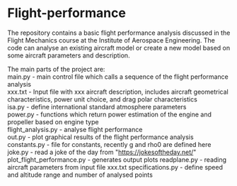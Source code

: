 # Flight-performance
The repository contains a basic flight performance analysis discussed in the Flight Mechanics course at the Institute of Aerospace Engineering. The code can analyse an existing aircraft model or create a new model based on some aircraft parameters and description.

The main parts of the project are:  
main.py - main control file which calls a sequence of the flight performance analysis  
xxx.txt - Input file with xxx aircraft description, includes aircraft geometrical characteristics, power unit choice, and drag polar characteristics  
isa.py - define international standard atmosphere parameters  
power.py - functions which return power estimation of the engine and propeller based on engine type  
flight_analysis.py - analyse flight performance  
out.py - plot graphical results of the flight performance analysis 
constants.py - file for constants, recently g and rho0 are defined here
joke.py - read a joke of the day from "https://jokesoftheday.net/"
plot_flight_performance.py - generates output plots
readplane.py - reading aircraft parameters from input file xxx.txt
specifications.py - define speed and altitude range and number of analysed points




